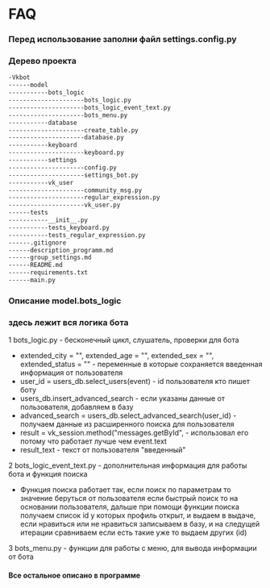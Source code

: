 # FAQ
### Перед использование заполни файл settings.config.py
### Дерево проекта
```html
-Vkbot
------model
-----------bots_logic
---------------------bots_logic.py
---------------------bots_logic_event_text.py
---------------------bots_menu.py
-----------database
---------------------create_table.py
---------------------database.py
-----------keyboard
---------------------keyboard.py
-----------settings
---------------------config.py
---------------------settings_bot.py
-----------vk_user
---------------------community_msg.py
---------------------regular_expression.py
---------------------vk_user.py
------tests
-----------__init__.py
-----------tests_keyboard.py
-----------tests_regular_expression.py
------.gitignore
------description_programm.md
------group_settings.md
------README.md
------requirements.txt
------main.py
```
### Описание model.bots_logic
### здесь лежит вся логика бота
1 bots_logic.py - бесконечный цикл, слушатель, проверки для бота
* extended_city = "", extended_age = "", extended_sex = "", extended_status = "" - переменные в которые сохраняется введенная информация от пользователя
* user_id = users_db.select_users(event) - id пользователя кто пишет боту
* users_db.insert_advanced_search - если указаны данные от пользователя, добавляем в базу
* advanced_search = users_db.select_advanced_search(user_id) - получаем данные из расширенного поиска для пользователя
* result = vk_session.method("messages.getById", - использовал его потому что работает лучше чем event.text
* result_text - текст от пользователя "введенный"

2 bots_logic_event_text.py - дополнительная информация для работы бота и функция поиска
* Функция поиска работает так, если поиск по параметрам то значение беруться от пользователя
если быстрый поиск то на основании пользователя, дальше при помощи функции поиска получаем список id
у которых профиль открыт, и выдаем в выдаче, если нравиться или не нравиться записываем в базу,
и на следущей итерации сравниваем если есть такие уже то выдаем других (id)

3 bots_menu.py - функции для работы с меню, для вывода информации от бота
#### Все остальное описано в программе

